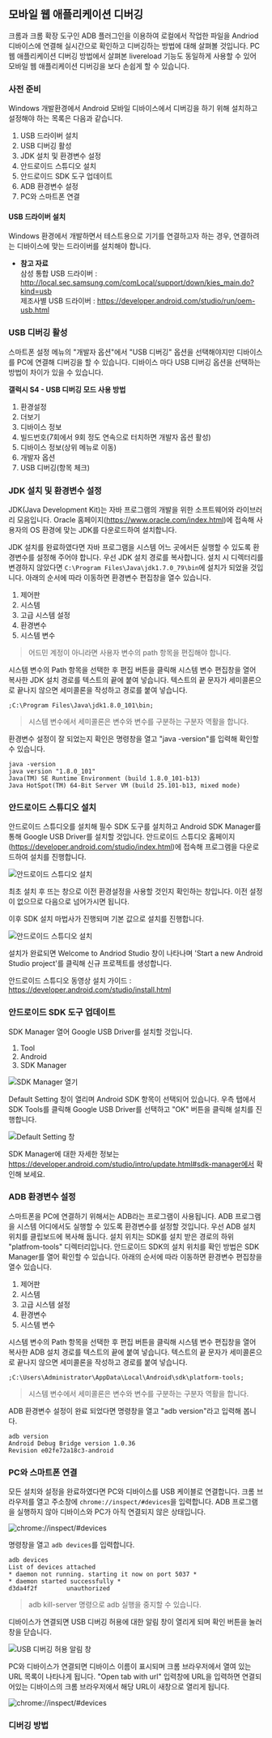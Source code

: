 모바일 웹 애플리케이션 디버깅
-----------------------------

크롬과 크롬 확장 도구인 ADB 플러그인을 이용하여 로컬에서 작업한 파일을 Andriod 디바이스에 연결해 실시간으로 확인하고 디버깅하는 방법에 대해 살펴볼 것입니다. PC 웹 애플리케이션 디버깅 방법에서 살펴본 livereload 기능도 동일하게 사용할 수 있어 모바일 웹 애플리케이션 디버깅을 보다 손쉽게 할 수 있습니다.

### 사전 준비

Windows 개발환경에서 Android 모바일 디바이스에서 디버깅을 하기 위해 설치하고 설정해야 하는 목록은 다음과 같습니다.

1.	USB 드라이버 설치
2.	USB 디버깅 활성
3.	JDK 설치 및 환경변수 설정
4.	안드로이드 스튜디오 설치
5.	안드로이드 SDK 도구 업데이트
6.	ADB 환경변수 설정
7.	PC와 스마트폰 연결

#### USB 드라이버 설치

Windows 환경에서 개발하면서 테스트용으로 기기를 연결하고자 하는 경우, 연결하려는 디바이스에 맞는 드라이버를 설치해야 합니다.

-	**참고 자료**<br> 삼성 통합 USB 드라이버 : http://local.sec.samsung.com/comLocal/support/down/kies_main.do?kind=usb<br> 제조사별 USB 드라이버 : https://developer.android.com/studio/run/oem-usb.html

### USB 디버깅 활성

스마트폰 설정 메뉴의 "개발자 옵션"에서 "USB 디버깅" 옵션을 선택해야지만 디바이스를 PC에 연결해 디버깅을 할 수 있습니다. 디바이스 마다 USB 디버깅 옵션을 선택하는 방법이 차이가 있을 수 있습니다.

**갤럭시 S4 - USB 디버깅 모드 사용 방법**

1.	환경설정
2.	더보기
3.	디바이스 정보
4.	빌드번호(7회에서 9회 정도 연속으로 터치하면 개발자 옵션 활성)
5.	디바이스 정보(상위 메뉴로 이동)
6.	개발자 옵션
7.	USB 디버깅(항목 체크)

### JDK 설치 및 환경변수 설정

JDK(Java Development Kit)는 자바 프로그램의 개발을 위한 소프트웨어와 라이브러리 모음입니다. Oracle 홈페이지(https://www.oracle.com/index.html)에 접속해 사용자의 OS 환경에 맞는 JDK를 다운로드하여 설치합니다.

JDK 설치를 완료하였다면 자바 프로그램을 시스템 어느 곳에서든 실행할 수 있도록 환경변수를 설정해 주어야 합니다. 우선 JDK 설치 경로를 복사합니다. 설치 시 디렉터리를 변경하지 않았다면 `C:\Program Files\Java\jdk1.7.0_79\bin`에 설치가 되었을 것입니다. 아래의 순서에 따라 이동하면 환경변수 편집창을 열수 있습니다.

1.	제어판
2.	시스템
3.	고급 시스템 설정
4.	환경변수
5.	시스템 변수

> 어드민 계정이 아니라면 사용자 변수의 path 항목을 편집해야 합니다.

시스템 변수의 Path 항목을 선택한 후 편집 버튼을 클릭해 시스템 변수 편집창을 열어 복사한 JDK 설치 경로를 텍스트의 끝에 붙여 넣습니다. 텍스트의 끝 문자가 세미콜론으로 끝나지 않으면 세미콜론을 작성하고 경로를 붙여 넣습니다.

```
;C:\Program Files\Java\jdk1.8.0_101\bin;
```

> 시스템 변수에서 세미콜론은 변수와 변수를 구분하는 구분자 역활을 합니다.

환경변수 설정이 잘 되었는지 확인은 명령창을 열고 "java -version"를 입력해 확인할 수 있습니다.

```
java -version
java version "1.8.0_101"
Java(TM) SE Runtime Environment (build 1.8.0_101-b13)
Java HotSpot(TM) 64-Bit Server VM (build 25.101-b13, mixed mode)
```

### 안드로이드 스튜디오 설치

안드로이드 스튜디오를 설치해 필수 SDK 도구를 설치하고 Android SDK Manager를 통해 Google USB Driver를 설치할 것입니다. 안드로이드 스튜디오 홈페이지(https://developer.android.com/studio/index.html)에 접속해 프로그램을 다운로드하여 설치를 진행합니다.

![안드로이드 스튜디오 설치](img/android-setting-1.PNG)

최초 설치 후 뜨는 창으로 이전 환경설정을 사용할 것인지 확인하는 창입니다. 이전 설정이 없으므로 다음으로 넘어가시면 됩니다.

이후 SDK 설치 마법사가 진행되며 기본 값으로 설치를 진행합니다.

![안드로이드 스튜디오 설치](img/android-setting-5.png)

설치가 완료되면 Welcome to Andriod Studio 창이 나타나며 'Start a new Android Studio project'를 클릭해 신규 프로젝트를 생성합니다.

안드로이드 스튜디오 동영상 설치 가이드 : https://developer.android.com/studio/install.html

### 안드로이드 SDK 도구 업데이트

SDK Manager 열어 Google USB Driver를 설치할 것입니다.

1.	Tool
2.	Android
3.	SDK Manager

![SDK Manager 열기](img/android-setting-2.PNG)

Default Setting 창이 열리며 Android SDK 항목이 선택되어 있습니다. 우측 탭에서 SDK Tools를 클릭해 Google USB Driver를 선택하고 "OK" 버튼을 클릭해 설치를 진행합니다.

![Default Setting 창](img/android-setting-3.PNG)

SDK Manager에 대한 자세한 정보는 https://developer.android.com/studio/intro/update.html#sdk-manager에서 확인해 보세요.

### ADB 환경변수 설정

스마트폰을 PC에 연결하기 위해서는 ADB라는 프로그램이 사용됩니다. ADB 프로그램을 시스템 어디에서도 실행할 수 있도록 환경변수를 설정할 것입니다. 우선 ADB 설치 위치를 클립보드에 복사해 둡니다. 설치 위치는 SDK를 설치 받은 경로의 하위 "platfrom-tools" 디렉터리입니다. 안드로이드 SDK의 설치 위치를 확인 방법은 SDK Manager를 열어 확인할 수 있습니다. 아래의 순서에 따라 이동하면 환경변수 편집창을 열수 있습니다.

1.	제어판
2.	시스템
3.	고급 시스템 설정
4.	환경변수
5.	시스템 변수

시스템 변수의 Path 항목을 선택한 후 편집 버튼을 클릭해 시스템 변수 편집창을 열어 복사한 ADB 설치 경로를 텍스트의 끝에 붙여 넣습니다. 텍스트의 끝 문자가 세미콜론으로 끝나지 않으면 세미콜론을 작성하고 경로를 붙여 넣습니다.

```
;C:\Users\Administrator\AppData\Local\Android\sdk\platform-tools;
```

> 시스템 변수에서 세미콜론은 변수와 변수를 구분하는 구분자 역활을 합니다.

ADB 환경변수 설정이 완료 되었다면 명령창을 열고 "adb version"라고 입력해 봅니다.

```
adb version
Android Debug Bridge version 1.0.36
Revision e02fe72a18c3-android
```

### PC와 스마트폰 연결

모든 설치와 설정을 완료하였다면 PC와 디바이스를 USB 케이블로 연결합니다. 크롬 브라우저를 열고 주소창에 `chrome://inspect/#devices`을 입력합니다. ADB 프로그램을 실행하지 않아 디바이스와 PC가 아직 연결되지 않은 상태입니다.

![chrome://inspect/#devices](img/chrome-inspact-devices.png)

명령창을 열고 `adb devices`를 입력합니다.

```
adb devices
List of devices attached
* daemon not running. starting it now on port 5037 *
* daemon started successfully *
d3da4f2f        unauthorized
```

> adb kill-server 명령으로 adb 실행을 중지할 수 있습니다.

디바이스가 연결되면 USB 디버깅 허용에 대한 알림 창이 열리게 되며 확인 버튼을 눌러 창을 닫습니다.

![USB 디버깅 허용 알림 창](img/android-setting-4.PNG)

PC와 디바이스가 연결되면 디바이스 이름이 표시되며 크롬 브라우저에서 열여 있는 URL 목록이 나타나게 됩니다. "Open tab with url" 입력창에 URL을 입력하면 연결되어있는 디바이스의 크롬 브라우저에서 해당 URL이 새창으로 열리게 됩니다.

![chrome://inspect/#devices](img/chrome-inspact-devices-2.png)

### 디버깅 방법
